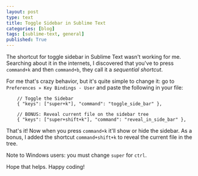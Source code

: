 ```yaml
---
layout: post
type: text
title: Toggle Sidebar in Sublime Text
categories: [blog]
tags: [sublime-text, general]
published: True
---
```


The shortcut for toggle sidebar in Sublime Text wasn't working for me. Searching about it in the internets, I discovered that you've to press `command+k` and then `command+b`, they call it a _sequential shortcut_.

For me that's crazy behavior, but it's quite simple to change it: go to `Preferences » Key Bindings - User` and paste the following in your file:

```
	// Toggle the Sidebar
	{ "keys": ["super+k"], "command": "toggle_side_bar" },

	// BONUS: Reveal current file on the sidebar tree
	{ "keys": ["super+shift+k"], "command": "reveal_in_side_bar" },
```

That's it! Now when you press `command+k` it'll show or hide the sidebar. As a bonus, I added the shortcut `command+shift+k` to reveal the current file in the tree.

Note to Windows users: you must change `super` for `ctrl`.

Hope that helps. Happy coding!